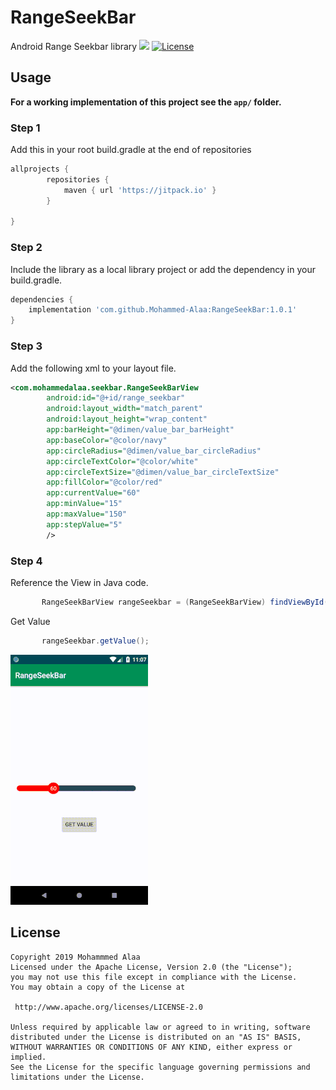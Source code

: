 # RangeSeekBar
Android Range Seekbar library 
[![](https://jitpack.io/v/Mohammed-Alaa/RangeSeekBar.svg)](https://jitpack.io/#Mohammed-Alaa/RangeSeekBar)
[![License](https://img.shields.io/badge/license-Apache%202-green.svg)](https://www.apache.org/licenses/LICENSE-2.0)  

## Usage

**For a working implementation of this project see the `app/` folder.**

### Step 1

Add this in your root build.gradle at the end of repositories
```groovy
allprojects {
		repositories {
			maven { url 'https://jitpack.io' }
		}
     
}
```

### Step 2

Include the library as a local library project or add the dependency in your build.gradle.

```groovy
dependencies {
    implementation 'com.github.Mohammed-Alaa:RangeSeekBar:1.0.1'
}
```	

### Step 3

Add the following xml to your layout file.

```xml
<com.mohammedalaa.seekbar.RangeSeekBarView
        android:id="@+id/range_seekbar"
        android:layout_width="match_parent"
        android:layout_height="wrap_content"     
        app:barHeight="@dimen/value_bar_barHeight"
        app:baseColor="@color/navy"
        app:circleRadius="@dimen/value_bar_circleRadius"
        app:circleTextColor="@color/white"
        app:circleTextSize="@dimen/value_bar_circleTextSize"
        app:fillColor="@color/red"
        app:currentValue="60"
        app:minValue="15"
        app:maxValue="150"
        app:stepValue="5"    
        />
```

### Step 4

Reference the View in Java code.

```java
       RangeSeekBarView rangeSeekbar = (RangeSeekBarView) findViewById(R.id.range_seekbar);
```
Get Value
```java
       rangeSeekbar.getValue();
```
  ![](range_seekbar.gif)
  
  ## License

    Copyright 2019 Mohammmed Alaa
	Licensed under the Apache License, Version 2.0 (the "License");
	you may not use this file except in compliance with the License.
	You may obtain a copy of the License at

     http://www.apache.org/licenses/LICENSE-2.0

	Unless required by applicable law or agreed to in writing, software
	distributed under the License is distributed on an "AS IS" BASIS,
	WITHOUT WARRANTIES OR CONDITIONS OF ANY KIND, either express or implied.
	See the License for the specific language governing permissions and
	limitations under the License.
  
